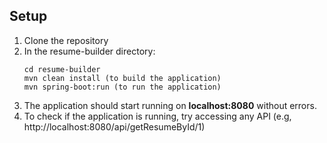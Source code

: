## Setup
1. Clone the repository
2. In the resume-builder directory:
   ```
   cd resume-builder
   mvn clean install (to build the application)
   mvn spring-boot:run (to run the application)
   ```
3. The application should start running on **localhost:8080** without errors.
4. To check if the application is running, try accessing any API (e.g, http://localhost:8080/api/getResumeById/1)
